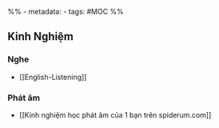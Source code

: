 ---
---

%% - metadata:
	- tags: #MOC %%
	
## Kinh Nghiệm
### Nghe
- [[English-Listening]]

### Phát âm
- [[Kinh nghiệm học phát âm của 1 bạn trên spiderum.com]]